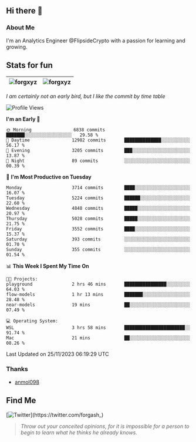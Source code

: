 ## Hi there 👋

### About Me

I'm an Analytics Engineer @FlipsideCrypto with a passion for learning and growing.
  
## Stats for fun

| <img align="center" src="https://github-readme-streak-stats.herokuapp.com/?user=forgxyz&theme=tokyonight" alt="forgxyz" /> | <img align="center" src="https://github-readme-stats.vercel.app/api?username=forgxyz&theme=tokyonight&show_icons=true" alt="forgxyz" /> |
| ------------- |------------- |

*I am certainly not an early bird, but I like the commit by time table*  

<!--START_SECTION:waka-->
![Profile Views](http://img.shields.io/badge/Profile%20Views-1-blue)

**I'm an Early 🐤** 

```text
🌞 Morning                6838 commits        ███████░░░░░░░░░░░░░░░░░░   29.58 % 
🌆 Daytime                12982 commits       ██████████████░░░░░░░░░░░   56.17 % 
🌃 Evening                3205 commits        ███░░░░░░░░░░░░░░░░░░░░░░   13.87 % 
🌙 Night                  89 commits          ░░░░░░░░░░░░░░░░░░░░░░░░░   00.39 % 
```
📅 **I'm Most Productive on Tuesday** 

```text
Monday                   3714 commits        ████░░░░░░░░░░░░░░░░░░░░░   16.07 % 
Tuesday                  5224 commits        ██████░░░░░░░░░░░░░░░░░░░   22.60 % 
Wednesday                4848 commits        █████░░░░░░░░░░░░░░░░░░░░   20.97 % 
Thursday                 5028 commits        █████░░░░░░░░░░░░░░░░░░░░   21.75 % 
Friday                   3552 commits        ████░░░░░░░░░░░░░░░░░░░░░   15.37 % 
Saturday                 393 commits         ░░░░░░░░░░░░░░░░░░░░░░░░░   01.70 % 
Sunday                   355 commits         ░░░░░░░░░░░░░░░░░░░░░░░░░   01.54 % 
```


📊 **This Week I Spent My Time On** 

```text
🐱‍💻 Projects: 
playground               2 hrs 46 mins       ████████████████░░░░░░░░░   64.03 % 
flow-models              1 hr 13 mins        ███████░░░░░░░░░░░░░░░░░░   28.48 % 
near-models              19 mins             ██░░░░░░░░░░░░░░░░░░░░░░░   07.49 % 

💻 Operating System: 
WSL                      3 hrs 58 mins       ███████████████████████░░   91.74 % 
Mac                      21 mins             ██░░░░░░░░░░░░░░░░░░░░░░░   08.26 % 
```


 Last Updated on 25/11/2023 06:19:29 UTC
<!--END_SECTION:waka-->

### Thanks
 - [anmol098](https://github.com/anmol098/waka-readme-stats/)
  
## Find Me
[![Twitter](https://img.shields.io/twitter/url/https/twitter.com/forgash_.svg?style=social&label=Follow%20%40forgash_)](https://twitter.com/forgash_)


> *Throw out your conceited opinions, for it is impossible for a person to begin to learn what he thinks he already knows.* 
